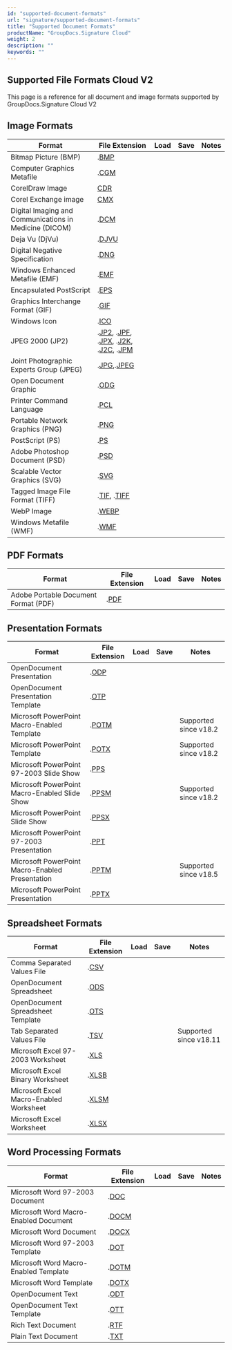 ```yaml
---
id: "supported-document-formats"
url: "signature/supported-document-formats"
title: "Supported Document Formats"
productName: "GroupDocs.Signature Cloud"
weight: 2
description: ""
keywords: ""
---
```


## Supported File Formats Cloud V2

This page is a reference for all document and image formats supported by GroupDocs.Signature Cloud V2

## Image Formats

|Format|File Extension|Load|Save|Notes
|---|---|---|---|---
|Bitmap Picture (BMP)|.[BMP](https://wiki.fileformat.com/image/bmp/)| |  
|Computer Graphics Metafile|.[CGM](https://wiki.fileformat.com/page-description-language/cgm/)| |
|CorelDraw Image|[CDR](https://docs.fileformat.com/image/cdr/)| | |
|Corel Exchange image|[CMX](https://docs.fileformat.com/image/cmx/)| | |
|Digital Imaging and Communications in Medicine (DICOM)|.[DCM](https://wiki.fileformat.com/image/dcm/)| |
|Deja Vu (DjVu)|.[DJVU](https://wiki.fileformat.com/image/djvu/)| |
|Digital Negative Specification|.[DNG](https://wiki.fileformat.com/image/dng/)| |
|Windows Enhanced Metafile (EMF)|.[EMF](https://wiki.fileformat.com/image/emf/)| |
|Encapsulated PostScript|.[EPS](https://wiki.fileformat.com/page-description-language/eps/)| |
|Graphics Interchange Format (GIF)|.[GIF](https://wiki.fileformat.com/image/gif/)| |
|Windows Icon|.[ICO](https://wiki.fileformat.com/specification/image/ico/)| |
|JPEG 2000 (JP2)|.[JP2](https://wiki.fileformat.com/image/jpeg/), .[JPF](https://wiki.fileformat.com/image/jpeg/), .[JPX](https://wiki.fileformat.com/image/jpeg/), .[J2K](https://wiki.fileformat.com/image/jpeg/), .[J2C](https://wiki.fileformat.com/image/jpeg/), .[JPM](https://wiki.fileformat.com/image/jpeg/)| |
|Joint Photographic Experts Group (JPEG)|.[JPG](https://wiki.fileformat.com/image/jpeg/),.[JPEG](https://wiki.fileformat.com/image/jpeg/)| |
|Open Document Graphic|.[ODG](https://wiki.fileformat.com/image/odg/)| |
|Printer Command Language|.[PCL](https://wiki.fileformat.com/page-description-language/pcl/)| |
|Portable Network Graphics (PNG)|.[PNG](https://wiki.fileformat.com/image/png/)| |
|PostScript (PS)|.[PS](https://wiki.fileformat.com/page-description-language/ps/)| |
|Adobe Photoshop Document (PSD)|.[PSD](https://wiki.fileformat.com/image/psd/)| |
|Scalable Vector Graphics (SVG)|.[SVG](https://wiki.fileformat.com/page-description-language/svg/)| |
|Tagged Image File Format (TIFF)|.[TIF](https://wiki.fileformat.com/image/tiff/), .[TIFF](https://wiki.fileformat.com/image/tiff/)| |
|WebP Image|.[WEBP](https://wiki.fileformat.com/image/webp/)| |
|Windows Metafile (WMF)|.[WMF](https://wiki.fileformat.com/image/wmf/)| |

## PDF Formats

|Format|File Extension|Load|Save|Notes
|---|---|---|---|---
|Adobe Portable Document Format (PDF)|.[PDF](https://wiki.fileformat.com/view/pdf/)| |

## Presentation Formats

|Format|File Extension|Load|Save|Notes
|---|---|---|---|---
|OpenDocument Presentation|.[ODP](https://wiki.fileformat.com/presentation/odp/)| |
|OpenDocument Presentation Template|.[OTP](https://wiki.fileformat.com/presentation/otp/)| |
|Microsoft PowerPoint Macro-Enabled Template|.[POTM](https://wiki.fileformat.com/presentation/potm/)| | | Supported since v18.2
|Microsoft PowerPoint Template|.[POTX](https://wiki.fileformat.com/presentation/potx/)| | | Supported since v18.2
|Microsoft PowerPoint 97-2003 Slide Show|.[PPS](https://wiki.fileformat.com/presentation/pps/)| |
|Microsoft PowerPoint Macro-Enabled Slide Show|.[PPSM](https://wiki.fileformat.com/presentation/ppsm/)| | | Supported since v18.2
|Microsoft PowerPoint Slide Show|.[PPSX](https://wiki.fileformat.com/presentation/ppsx/)| |
|Microsoft PowerPoint 97-2003 Presentation|.[PPT](https://wiki.fileformat.com/presentation/ppt/)| |
|Microsoft PowerPoint Macro-Enabled Presentation|.[PPTM](https://wiki.fileformat.com/presentation/pptm/)| | | Supported since v18.5
|Microsoft PowerPoint Presentation|.[PPTX](https://wiki.fileformat.com/presentation/pptx/)| |

## Spreadsheet Formats

|Format|File Extension|Load|Save|Notes
|---|---|---|---|---
|Comma Separated Values File|.[CSV](https://wiki.fileformat.com/spreadsheet/csv/)| |
|OpenDocument Spreadsheet|.[ODS](https://wiki.fileformat.com/spreadsheet/ods/)| |
|OpenDocument Spreadsheet Template|.[OTS](https://wiki.fileformat.com/spreadsheet/)| |
|Tab Separated Values File|.[TSV](https://wiki.fileformat.com/spreadsheet/tsv/)| | | Supported since v18.11
|Microsoft Excel 97-2003 Worksheet|.[XLS](https://wiki.fileformat.com/spreadsheet/xls/)| |
|Microsoft Excel Binary Worksheet|.[XLSB](https://wiki.fileformat.com/spreadsheet/xlsb/)| |
|Microsoft Excel Macro-Enabled Worksheet|.[XLSM](https://wiki.fileformat.com/spreadsheet/xlsm/)| |
|Microsoft Excel Worksheet|.[XLSX](https://wiki.fileformat.com/spreadsheet/xlsx/)| |

## Word Processing Formats

|Format|File Extension|Load|Save|Notes
|---|---|---|---|---
|Microsoft Word 97-2003 Document|.[DOC](https://wiki.fileformat.com/word-processing/doc/)| |
|Microsoft Word Macro-Enabled Document|.[DOCM](https://wiki.fileformat.com/word-processing/docm/)| |
|Microsoft Word Document|.[DOCX](https://wiki.fileformat.com/word-processing/docx/)| |
|Microsoft Word 97-2003 Template|.[DOT](https://wiki.fileformat.com/word-processing/dot/)| |
|Microsoft Word Macro-Enabled Template|.[DOTM](https://wiki.fileformat.com/word-processing/dotm/)| |
|Microsoft Word Template|.[DOTX](https://wiki.fileformat.com/word-processing/dotx/)| |
|OpenDocument Text|.[ODT](https://wiki.fileformat.com/word-processing/odt/)| |
|OpenDocument Text Template|.[OTT](https://wiki.fileformat.com/word-processing/ott/)| |
|Rich Text Document|.[RTF](https://wiki.fileformat.com/word-processing/rtf/)| |
|Plain Text Document|.[TXT](https://wiki.fileformat.com/word-processing/txt/)| |
